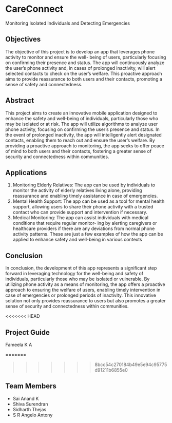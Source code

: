 # CareConnect
Monitoring Isolated Individuals and Detecting Emergencies

## Objectives
The objective of this project is to develop an app that leverages phone activity to monitor and ensure the well-
being of users, particularly focusing on confirming their presence and status. The app will continuously analyze
the user’s phone activity and, in cases of prolonged inactivity, will alert selected contacts to check on the user’s
welfare. This proactive approach aims to provide reassurance to both users and their contacts, promoting a sense
of safety and connectedness. 

## Abstract
This project aims to create an innovative mobile application designed to enhance the safety and well-being of
individuals, particularly those who may be isolated or at risk. The app will utilize algorithms to analyze user
phone activity, focusing on confirming the user’s presence and status. In the event of prolonged inactivity, the
app will intelligently alert designated contacts, enabling them to reach out and ensure the user’s welfare. By
providing a proactive approach to monitoring, the app seeks to offer peace of mind to both users and their
contacts, fostering a greater sense of security and connectedness within communities. 

## Applications
1. Monitoring Elderly Relatives: The app can be used by individuals to monitor the activity of elderly relatives
living alone, providing reassurance and enabling timely assistance in case of emergencies.
2. Mental Health Support: The app can be used as a tool for mental health support, allowing users to share
their phone activity with a trusted contact who can provide support and intervention if necessary.
3. Medical Monitoring: The app can assist individuals with medical conditions that require regular monitor-
ing by alerting caregivers or healthcare providers if there are any deviations from normal phone activity
patterns.
These are just a few examples of how the app can be applied to enhance safety and well-being in various contexts

## Conclusion
In conclusion, the development of this app represents a significant step forward in leveraging technology for the
well-being and safety of individuals, particularly those who may be isolated or vulnerable. By utilizing phone
activity as a means of monitoring, the app offers a proactive approach to ensuring the welfare of users, enabling
timely intervention in case of emergencies or prolonged periods of inactivity. This innovative solution not only
provides reassurance to users but also promotes a greater sense of security and connectedness within communities.  

<<<<<<< HEAD
## Project Guide
Fameela K A

=======
>>>>>>> 8bcc54c270184b49e5e94c95775d91211b6855e0
## Team Members
- Sai Anand K
- Shiva Surendran
- Sidharth Thejas
- S R Angelo Antony